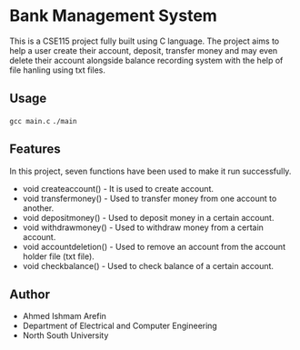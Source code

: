 # Bank Management System

This is a CSE115 project fully built using C language. The project aims to help a user create their account, deposit, transfer money and may even delete their account alongside balance recording system with the help of file hanling using txt files.
## Usage

``
gcc main.c
``
``
./main
``

## Features

In this project, seven functions have been used to make it run successfully.
- void createaccount() - It is used to create account.
- void transfermoney() - Used to transfer money from one account to another.
- void depositmoney() - Used to deposit money in a certain account.
- void withdrawmoney() - Used to withdraw money from a certain account.
- void accountdeletion() - Used to remove an account from the account holder file (txt file).
- void checkbalance() - Used to check balance of a certain account.
## Author
- Ahmed Ishmam Arefin
- Department of Electrical and Computer Engineering
- North South University

 
